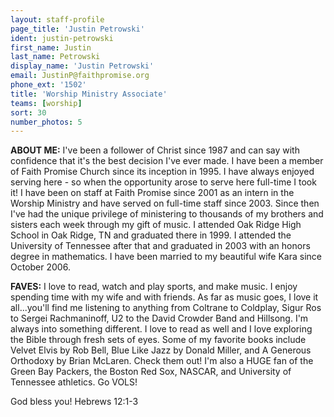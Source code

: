 ```yaml
---
layout: staff-profile
page_title: 'Justin Petrowski'
ident: justin-petrowski
first_name: Justin
last_name: Petrowski
display_name: 'Justin Petrowski'
email: JustinP@faithpromise.org
phone_ext: '1502'
title: 'Worship Ministry Associate'
teams: [worship]
sort: 30
number_photos: 5
---
```


<strong>ABOUT ME:</strong>
I've been a follower of Christ since 1987 and can say with confidence that it's the best decision I've ever made. I have been a member of Faith Promise Church since its inception in 1995. I have always enjoyed serving here - so when the opportunity arose to serve here full-time I took it! I have been on staff at Faith Promise since 2001 as an intern in the Worship Ministry and have served on full-time staff since 2003. Since then I've had the unique privilege of ministering to thousands of my brothers and sisters each week through my gift of music. I attended Oak Ridge High School in Oak Ridge, TN and graduated there in 1999. I attended the University of Tennessee after that and graduated in 2003 with an honors degree in mathematics. I have been married to my beautiful wife Kara since October 2006.

<strong>FAVES:</strong>
I love to read, watch and play sports, and make music. I enjoy spending time with my wife and with friends. As far as music goes, I love it all...you'll find me listening to anything from Coltrane to Coldplay, Sigur Ros to Sergei Rachmaninoff, U2 to the David Crowder Band and Hillsong. I'm always into something different. I love to read as well and I love exploring the Bible through fresh sets of eyes. Some of my favorite books include Velvet Elvis by Rob Bell, Blue Like Jazz by Donald Miller, and A Generous Orthodoxy by Brian McLaren. Check them out! I'm also a HUGE fan of the Green Bay Packers, the Boston Red Sox, NASCAR, and University of Tennessee athletics. Go VOLS!

God bless you!
Hebrews 12:1-3